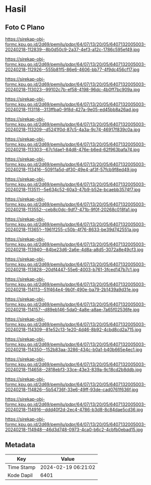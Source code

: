 # Hasil

## Foto C Plano

https://sirekap-obj-formc.kpu.go.id/2d69/pemilu/pdpr/64/07/13/20/05/6407132005003-20240218-112839--8b0d50c9-2a37-4ef3-a12c-1786c595ef49.jpg

https://sirekap-obj-formc.kpu.go.id/2d69/pemilu/pdpr/64/07/13/20/05/6407132005003-20240218-112926--555b81f5-86e6-4606-bb77-4f9dc456cf17.jpg

https://sirekap-obj-formc.kpu.go.id/2d69/pemilu/pdpr/64/07/13/20/05/6407132005003-20240218-113023--99102c7b-ef58-4198-96dc-4b0ff7bc909a.jpg

https://sirekap-obj-formc.kpu.go.id/2d69/pemilu/pdpr/64/07/13/20/05/6407132005003-20240218-113118--313ffba0-9f8d-427a-9e05-ed45bb8a26ad.jpg

https://sirekap-obj-formc.kpu.go.id/2d69/pemilu/pdpr/64/07/13/20/05/6407132005003-20240218-113209--d5241f0d-87c5-4a3a-9c74-46917f839c0a.jpg

https://sirekap-obj-formc.kpu.go.id/2d69/pemilu/pdpr/64/07/13/20/05/6407132005003-20240218-113303--67c1dae1-84d8-476e-b6ed-62f963bafa74.jpg

https://sirekap-obj-formc.kpu.go.id/2d69/pemilu/pdpr/64/07/13/20/05/6407132005003-20240218-113416--50911a5d-df30-49e4-af3f-57fcb9f8ed49.jpg

https://sirekap-obj-formc.kpu.go.id/2d69/pemilu/pdpr/64/07/13/20/05/6407132005003-20240218-113511--5e634c52-60a3-47b9-b52e-bcaebb3574f7.jpg

https://sirekap-obj-formc.kpu.go.id/2d69/pemilu/pdpr/64/07/13/20/05/6407132005003-20240218-113552--ceb8c0dc-9df7-471b-9f0f-20268c018fa1.jpg

https://sirekap-obj-formc.kpu.go.id/2d69/pemilu/pdpr/64/07/13/20/05/6407132005003-20240218-113651--1961f255-c50b-4f76-8633-be39d742551a.jpg

https://sirekap-obj-formc.kpu.go.id/2d69/pemilu/pdpr/64/07/13/20/05/6407132005003-20240218-113940--84be23d6-2a6e-4d8a-a8d5-3072a8e49cf3.jpg

https://sirekap-obj-formc.kpu.go.id/2d69/pemilu/pdpr/64/07/13/20/05/6407132005003-20240218-113828--20df4447-55e6-4003-b761-3fced147b7c1.jpg

https://sirekap-obj-formc.kpu.go.id/2d69/pemilu/pdpr/64/07/13/20/05/6407132005003-20240218-114113--51f464e4-9b0f-490e-ba79-2b1439a9d31e.jpg

https://sirekap-obj-formc.kpu.go.id/2d69/pemilu/pdpr/64/07/13/20/05/6407132005003-20240218-114157--d89eb146-5da0-4a8e-a8ae-7a65f02536fe.jpg

https://sirekap-obj-formc.kpu.go.id/2d69/pemilu/pdpr/64/07/13/20/05/6407132005003-20240218-114309--81e52c13-1e20-4d46-8b92-4cbd8cd2a715.jpg

https://sirekap-obj-formc.kpu.go.id/2d69/pemilu/pdpr/64/07/13/20/05/6407132005003-20240218-114350--152b83aa-3286-434c-b0a1-b40b665e4ec1.jpg

https://sirekap-obj-formc.kpu.go.id/2d69/pemilu/pdpr/64/07/13/20/05/6407132005003-20240218-114658--2818ebf3-33ce-43e3-839a-9c18cd2b8ddb.jpg

https://sirekap-obj-formc.kpu.go.id/2d69/pemilu/pdpr/64/07/13/20/05/6407132005003-20240218-114826--5b54736f-33e6-49ff-93de-cad0761f636f.jpg

https://sirekap-obj-formc.kpu.go.id/2d69/pemilu/pdpr/64/07/13/20/05/6407132005003-20240218-114916--ddd40f2d-2ec4-4786-b3d8-8c84dae5cd36.jpg

https://sirekap-obj-formc.kpu.go.id/2d69/pemilu/pdpr/64/07/13/20/05/6407132005003-20240218-114948--46d3d748-0973-4ca0-b6c2-4cbfb0ebad15.jpg


## Metadata

| Key        | Value               |
| ---------- | ------------------- |
| Time Stamp | 2024-02-19 06:21:02 |
| Kode Dapil | 6401                |



